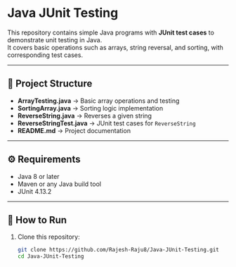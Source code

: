# Java JUnit Testing

This repository contains simple Java programs with **JUnit test cases** to demonstrate unit testing in Java.  
It covers basic operations such as arrays, string reversal, and sorting, with corresponding test cases.

---

## 📂 Project Structure

- **ArrayTesting.java** → Basic array operations and testing
- **SortingArray.java** → Sorting logic implementation
- **ReverseString.java** → Reverses a given string
- **ReverseStringTest.java** → JUnit test cases for `ReverseString`
- **README.md** → Project documentation

---

## ⚙️ Requirements

- Java 8 or later  
- Maven or any Java build tool  
- JUnit 4.13.2  

---

## 🚀 How to Run

1. Clone this repository:
   ```bash
   git clone https://github.com/Rajesh-Raju8/Java-JUnit-Testing.git
   cd Java-JUnit-Testing
